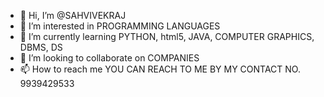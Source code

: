- 👋 Hi, I’m @SAHVIVEKRAJ
- 👀 I’m interested in PROGRAMMING LANGUAGES
- 🌱 I’m currently learning PYTHON, html5, JAVA, COMPUTER GRAPHICS, DBMS, DS
- 💞️ I’m looking to collaborate on COMPANIES
- 📫 How to reach me YOU CAN REACH TO ME BY MY CONTACT NO. 9939429533

<!---
SAHVIVEKRAJ/SAHVIVEKRAJ is a ✨ special ✨ repository because its `README.md` (this file) appears on your GitHub profile.
You can click the Preview link to take a look at your changes.
--->
